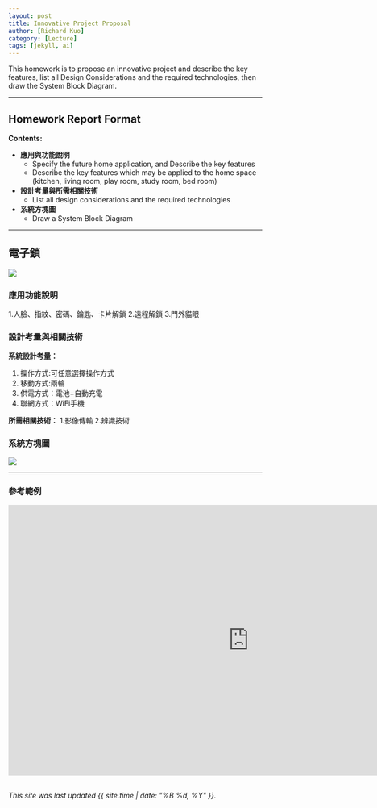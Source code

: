 ```yaml
---
layout: post
title: Innovative Project Proposal
author: [Richard Kuo]
category: [Lecture]
tags: [jekyll, ai]
---
```


This homework is to propose an innovative project and describe the key features, list all Design Considerations and the required technologies, then draw the System Block Diagram.

---
## Homework Report Format
**Contents:**<br>
* **應用與功能說明**
  - Specify the future home application, and Describe the key features
  - Describe the key features which may be applied to the home space (kitchen, living room, play room, study room, bed room)
* **設計考量與所需相關技術**
  - List all design considerations and the required technologies
* **系統方塊圖**
  - Draw a System Block Diagram

---
## 電子鎖
![](https://i0.wp.com/elock.com.tw/wp-content/uploads/2022/02/2022%E9%9B%BB%E5%AD%90%E9%8E%96%E6%8E%A8%E8%96%A65%E5%A4%A7%E5%93%81%E7%89%8C-0.png)
### 應用功能說明
1.人臉、指紋、密碼、鑰匙、卡片解鎖
2.遠程解鎖
3.門外貓眼
### 設計考量與相關技術
**系統設計考量：**<br>
1. 操作方式:可任意選擇操作方式
2. 移動方式:兩輪
3. 供電方式：電池+自動充電
4. 聯網方式：WiFi手機

**所需相關技術：**
1.影像傳輸
2.辨識技術

### 系統方塊圖
![](https://www.wpgdadatong.com/images/IoT/IOT_NEWS/21443/617_3.png)

---
### 參考範例
<iframe width="954" height="537" src="https://www.youtube.com/embed/d7NcoepWlyU" title="Real time reinforcement learning demo" frameborder="0" allow="accelerometer; autoplay; clipboard-write; encrypted-media; gyroscope; picture-in-picture; web-share" allowfullscreen></iframe>

<br>
<br>

*This site was last updated {{ site.time | date: "%B %d, %Y" }}.*


